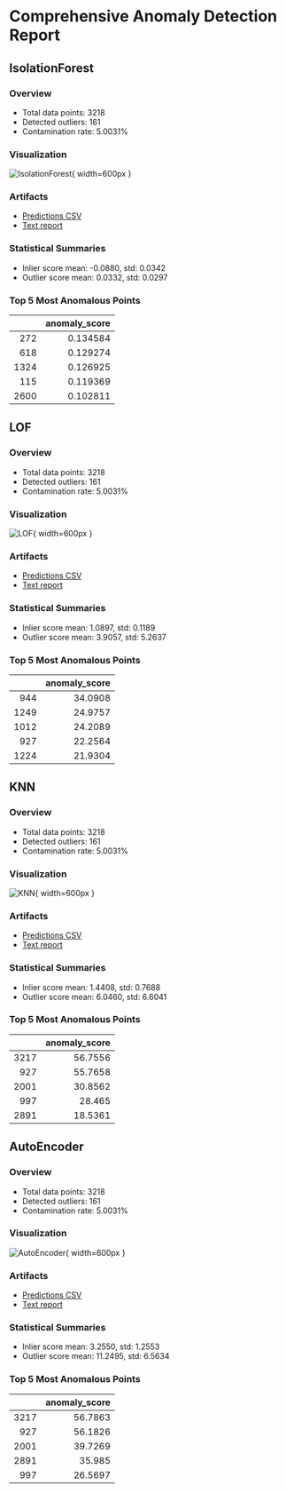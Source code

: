 # Comprehensive Anomaly Detection Report

## IsolationForest

### Overview
- Total data points: 3218
- Detected outliers: 161
- Contamination rate: 5.0031%

### Visualization
![IsolationForest](visualization_IsolationForest.png){ width=600px }

### Artifacts
- [Predictions CSV](predictions_IsolationForest.csv)
- [Text report](summary_report_IsolationForest.txt)

### Statistical Summaries
- Inlier score mean: -0.0880, std: 0.0342
- Outlier score mean: 0.0332, std: 0.0297

### Top 5 Most Anomalous Points
|      |   anomaly_score |
|-----:|----------------:|
|  272 |        0.134584 |
|  618 |        0.129274 |
| 1324 |        0.126925 |
|  115 |        0.119369 |
| 2600 |        0.102811 |

## LOF

### Overview
- Total data points: 3218
- Detected outliers: 161
- Contamination rate: 5.0031%

### Visualization
![LOF](visualization_LOF.png){ width=600px }

### Artifacts
- [Predictions CSV](predictions_LOF.csv)
- [Text report](summary_report_LOF.txt)

### Statistical Summaries
- Inlier score mean: 1.0897, std: 0.1189
- Outlier score mean: 3.9057, std: 5.2637

### Top 5 Most Anomalous Points
|      |   anomaly_score |
|-----:|----------------:|
|  944 |         34.0908 |
| 1249 |         24.9757 |
| 1012 |         24.2089 |
|  927 |         22.2564 |
| 1224 |         21.9304 |

## KNN

### Overview
- Total data points: 3218
- Detected outliers: 161
- Contamination rate: 5.0031%

### Visualization
![KNN](visualization_KNN.png){ width=600px }

### Artifacts
- [Predictions CSV](predictions_KNN.csv)
- [Text report](summary_report_KNN.txt)

### Statistical Summaries
- Inlier score mean: 1.4408, std: 0.7688
- Outlier score mean: 6.0460, std: 6.6041

### Top 5 Most Anomalous Points
|      |   anomaly_score |
|-----:|----------------:|
| 3217 |         56.7556 |
|  927 |         55.7658 |
| 2001 |         30.8562 |
|  997 |         28.465  |
| 2891 |         18.5361 |

## AutoEncoder

### Overview
- Total data points: 3218
- Detected outliers: 161
- Contamination rate: 5.0031%

### Visualization
![AutoEncoder](visualization_AutoEncoder.png){ width=600px }

### Artifacts
- [Predictions CSV](predictions_AutoEncoder.csv)
- [Text report](summary_report_AutoEncoder.txt)

### Statistical Summaries
- Inlier score mean: 3.2550, std: 1.2553
- Outlier score mean: 11.2495, std: 6.5634

### Top 5 Most Anomalous Points
|      |   anomaly_score |
|-----:|----------------:|
| 3217 |         56.7863 |
|  927 |         56.1826 |
| 2001 |         39.7269 |
| 2891 |         35.985  |
|  997 |         26.5697 |

